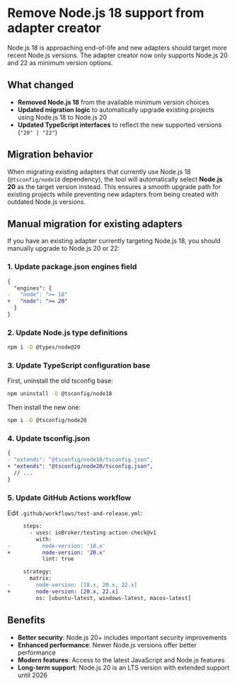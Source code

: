 # Remove Node.js 18 support from adapter creator

Node.js 18 is approaching end-of-life and new adapters should target more recent Node.js versions. The adapter creator now only supports Node.js 20 and 22 as minimum version options.

## What changed

- **Removed Node.js 18** from the available minimum version choices
- **Updated migration logic** to automatically upgrade existing projects using Node.js 18 to Node.js 20
- **Updated TypeScript interfaces** to reflect the new supported versions (`"20" | "22"`)

## Migration behavior

When migrating existing adapters that currently use Node.js 18 (`@tsconfig/node18` dependency), the tool will automatically select **Node.js 20** as the target version instead. This ensures a smooth upgrade path for existing projects while preventing new adapters from being created with outdated Node.js versions.

## Manual migration for existing adapters

If you have an existing adapter currently targeting Node.js 18, you should manually upgrade to Node.js 20 or 22:

### 1. Update package.json engines field

```diff
{
  "engines": {
-   "node": ">= 18"
+   "node": ">= 20"
  }
}
```

### 2. Update Node.js type definitions

```bash
npm i -D @types/node@20
```

### 3. Update TypeScript configuration base

First, uninstall the old tsconfig base:
```bash
npm uninstall -D @tsconfig/node18
```

Then install the new one:
```bash
npm i -D @tsconfig/node20
```

### 4. Update tsconfig.json

```diff
{
- "extends": "@tsconfig/node18/tsconfig.json",
+ "extends": "@tsconfig/node20/tsconfig.json",
  // ...
}
```

### 5. Update GitHub Actions workflow

Edit `.github/workflows/test-and-release.yml`:

```diff
     steps:
       - uses: ioBroker/testing-action-check@v1
         with:
-          node-version: '18.x'
+          node-version: '20.x'
           lint: true

     strategy:
       matrix:
-        node-version: [18.x, 20.x, 22.x]
+        node-version: [20.x, 22.x]
         os: [ubuntu-latest, windows-latest, macos-latest]
```

## Benefits

- **Better security**: Node.js 20+ includes important security improvements
- **Enhanced performance**: Newer Node.js versions offer better performance
- **Modern features**: Access to the latest JavaScript and Node.js features
- **Long-term support**: Node.js 20 is an LTS version with extended support until 2026